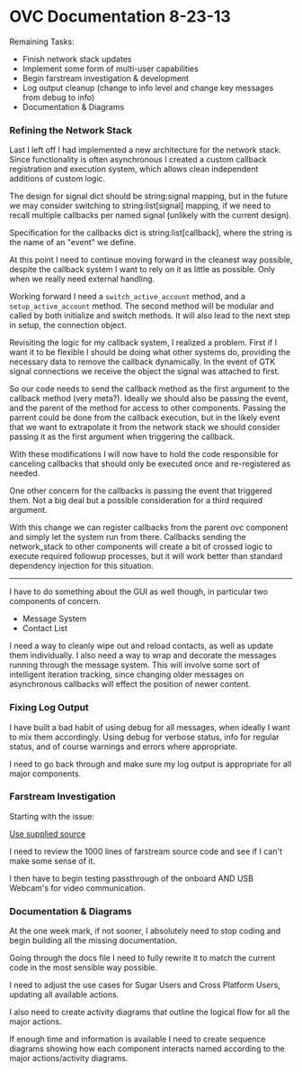 
# OVC Documentation 8-23-13

Remaining Tasks:

- Finish network stack updates
- Implement some form of multi-user capabilities
- Begin farstream investigation & development
- Log output cleanup (change to info level and change key messages from debug to info)
- Documentation & Diagrams


### Refining the Network Stack

Last I left off I had implemented a new architecture for the network stack.  Since functionality is often asynchronous I created a custom callback registration and execution system, which allows clean independent additions of custom logic.

The design for signal dict should be string:signal mapping, but in the future we may consider switching to string:list[signal] mapping, if we need to recall multiple callbacks per named signal (unlikely with the current design).

Specification for the callbacks dict is string:list[callback], where the string is the name of an "event" we define.

At this point I need to continue moving forward in the cleanest way possible, despite the callback system I want to rely on it as little as possible.  Only when we really need external handling.

Working forward I need a `switch_active_account` method, and a `setup_active_account` method.  The second method will be modular and called by both initialize and switch methods.  It will also lead to the next step in setup, the connection object.

Revisiting the logic for my callback system, I realized a problem.  First if I want it to be flexible I should be doing what other systems do, providing the necessary data to remove the callback dynamically.  In the event of GTK signal connections we receive the object the signal was attached to first.

So our code needs to send the callback method as the first argument to the callback method (very meta?).  Ideally we should also be passing the event, and the parent of the method for access to other components.  Passing the parrent could be done from the callback execution, but in the likely event that we want to extrapolate it from the network stack we should consider passing it as the first argument when triggering the callback.

With these modifications I will now have to hold the code responsible for canceling callbacks that should only be executed once and re-registered as needed.

One other concern for the callbacks is passing the event that triggered them.  Not a big deal but a possible consideration for a third required argument.

With this change we can register callbacks from the parent ovc component and simply let the system run from there.  Callbacks sending the network_stack to other components will create a bit of crossed logic to execute required followup processes, but it will work better than standard dependency injection for this situation.


---

I have to do something about the GUI as well though, in particular two components of concern.

- Message System
- Contact List

I need a way to cleanly wipe out and reload contacts, as well as update them individually.  I also need a way to wrap and decorate the messages running through the message system.  This will involve some sort of intelligent iteration tracking, since changing older messages on asynchronous callbacks will effect the position of newer content.


### Fixing Log Output

I have built a bad habit of using debug for all messages, when ideally I want to mix them accordingly.  Using debug for verbose status, info for regular status, and of course warnings and errors where appropriate.

I need to go back through and make sure my log output is appropriate for all major components.


### Farstream Investigation

Starting with the issue:

[Use supplied source](https://github.com/FOSSRIT/Open-Video-chat/issues/22)

I need to review the 1000 lines of farstream source code and see if I can't make some sense of it.

I then have to begin testing passthrough of the onboard AND USB Webcam's for video communication.


### Documentation & Diagrams

At the one week mark, if not sooner, I absolutely need to stop coding and begin building all the missing documentation.

Going through the docs file I need to fully rewrite it to match the current code in the most sensible way possible.

I need to adjust the use cases for Sugar Users and Cross Platform Users, updating all available actions.

I also need to create activity diagrams that outline the logical flow for all the major actions.

If enough time and information is available I need to create sequence diagrams showing how each component interacts named according to the major actions/activity diagrams.

